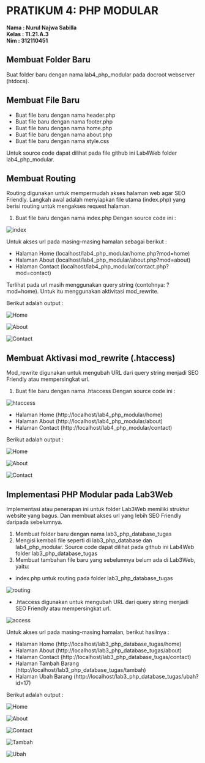 # PRATIKUM 4: PHP MODULAR

**Nama : Nurul Najwa Sabilla** <br/>
**Kelas : TI.21.A.3** <br/>
**Nim : 312110451** <br/>

## Membuat Folder Baru
Buat folder baru dengan nama lab4_php_modular pada docroot webserver (htdocs).

## Membuat File Baru
- Buat file baru dengan nama header.php
- Buat file baru dengan nama footer.php
- Buat file baru dengan nama home.php
- Buat file baru dengan nama about.php
- Buat file baru dengan nama style.css

Untuk source code dapat dilihat pada file github ini Lab4Web folder lab4_php_modular.

## Membuat Routing
Routing digunakan untuk mempermudah akses halaman web agar SEO Friendly. Langkah awal adalah menyiapkan file utama (index.php) yang berisi routing untuk mengakses request halaman.

1. Buat file baru dengan nama index.php
Dengan source code ini :

![index](img/index.png)

Untuk akses url pada masing-masing hamalan sebagai berikut :
- Halaman Home (localhost/lab4_php_modular/home.php?mod=home)
- Halaman About (localhost/lab4_php_modular/about.php?mod=about)
- Halaman Contact (localhost/lab4_php_modular/contact.php?mod=contact)

Terlihat pada url masih menggunakan query string (contohnya: ?mod=home).
Untuk itu menggunakan aktivitasi mod_rewrite.

Berikut adalah output :

![Home](img/home.png)

![About](img/about.png)

![Contact](img/contact.png)

## Membuat Aktivasi mod_rewrite (.htaccess)
Mod_rewrite digunakan untuk mengubah URL dari query string menjadi SEO Friendly atau mempersingkat url.

1.  Buat file baru dengan nama .htaccess
Dengan source code ini :

![htaccess](img/access.png)

- Halaman Home (http://localhost/lab4_php_modular/home)
- Halaman About (http://localhost/lab4_php_modular/about)
- Halaman Contact (http://localhost/lab4_php_modular/contact)

Berikut adalah output :

![Home](img/home2.png)

![About](img/about2.png)

![Contact](img/contact2.png)

## Implementasi PHP Modular pada Lab3Web
Implementasi atau penerapan ini untuk folder Lab3Web memiliki struktur website yang bagus. Dan membuat
akses url yang lebih SEO Friendly daripada sebelumnya.

1. Membuat folder baru dengan nama lab3_php_database_tugas
2. Mengisi kembali file seperti di lab3_php_database dan lab4_php_modular. Source code dapat dilihat 
pada github ini Lab4Web folder lab3_php_database_tugas
3. Membuat tambahan file baru yang sebelumnya belum ada di Lab3Web, yaitu:
- index.php untuk routing pada folder lab3_php_database_tugas

![routing](img/index2.png)

- .htaccess digunakan untuk mengubah URL dari query string menjadi SEO Friendly atau mempersingkat url.

![access](img/access2.png)

Untuk akses url pada masing-masing hamalan, berikut hasilnya :
- Halaman Home (http://localhost/lab3_php_database_tugas/home)
- Halaman About (http://localhost/lab3_php_database_tugas/about)
- Halaman Contact (http://localhost/lab3_php_database_tugas/contact)
- Halaman Tambah Barang (http://localhost/lab3_php_database_tugas/tambah)
- Halaman Ubah Barang (http://localhost/lab3_php_database_tugas/ubah?id=17)

Berikut adalah output :

![Home](img/home-lab4.png)

![About](img/about-lab4.png)

![Contact](img/contact-lab4.png)

![Tambah](img/tambah.png)

![Ubah](img/ubah.png)
